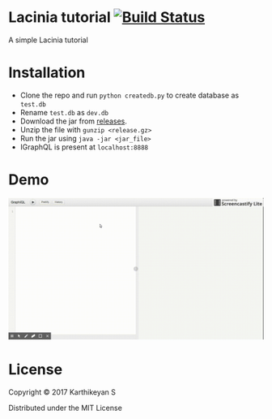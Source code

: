 # Lacinia tutorial [![Build Status](https://travis-ci.org/tirkarthi/lacinia-tutorial.svg?branch=master)](https://travis-ci.org/tirkarthi/lacinia-tutorial)

A simple Lacinia tutorial

# Installation

* Clone the repo and run `python createdb.py` to create database as `test.db`
* Rename `test.db` as `dev.db`
* Download the jar from [releases](https://github.com/tirkarthi/lacinia-tutorial/releases).
* Unzip the file with `gunzip <release.gz>`
* Run the jar using `java -jar <jar_file>`
* IGraphQL is present at `localhost:8888`

# Demo

![IGraphQL](https://github.com/tirkarthi/lacinia-tutorial/raw/master/demo.gif)

# License

Copyright © 2017 Karthikeyan S

Distributed under the MIT License
